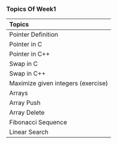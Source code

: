 ### Topics Of Week1

| Topics             | 
| :----------------- |
| Pointer Definition  | 
| Pointer in C  | 
| Pointer in C++ |
| Swap in C  | 
| Swap in C++ |
| Maximize given integers (exercise) | 
| Arrays | 
| Array Push  | 
| Array Delete |
| Fibonacci Sequence | 
| Linear Search | 
